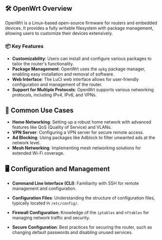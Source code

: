 ## 🛠️ OpenWrt Overview
OpenWrt is a Linux-based open-source firmware for routers and embedded devices. It provides a fully writable filesystem with package management, allowing users to customize their devices extensively.

### 📦 Key Features
- **Customizability**: Users can install and configure various packages to tailor the router's functionality.
- **Package Management**: OpenWrt uses the `opkg` package manager, enabling easy installation and removal of software.
- **Web Interface**: The LuCI web interface allows for user-friendly configuration and management of the router.
- **Support for Multiple Protocols**: OpenWrt supports various networking protocols, including IPv4, IPv6, and VPNs.

## 🔧 Common Use Cases
- **Home Networking**: Setting up a robust home network with advanced features like QoS (Quality of Service) and VLANs.
- **VPN Server**: Configuring a VPN server for secure remote access.
- **Ad Blocking**: Using packages like Adblock to filter unwanted ads at the network level.
- **Mesh Networking**: Implementing mesh networking solutions for extended Wi-Fi coverage.

## 🖥️ Configuration and Management
- **Command Line Interface (CLI)**: Familiarity with SSH for remote management and configuration.
- **Configuration Files**: Understanding the structure of configuration files, typically located in `/etc/config/`.
- **Firewall Configuration**: Knowledge of the `iptables` and `nftables` for managing network traffic and security.


- **Secure Configuration**: Best practices for securing the router, such as changing default passwords and disabling unused services.
